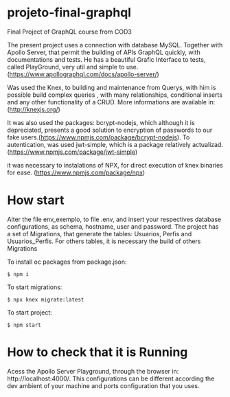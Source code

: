 # projeto-final-graphql

Final Project of GraphQL course from COD3

The present project uses a connection with database MySQL. Together with Apollo Server, that permit the building of APIs GraphQL quickly, with documentations and tests. He has a beautiful Grafic Interface to tests, called PlayGround, very util and simple to use. (https://www.apollographql.com/docs/apollo-server/)

Was used the Knex, to building and maintenance from Querys, with him is possible build complex queries , with many relationships, conditional inserts and any other functionality of a CRUD. More informations are available in: (http://knexjs.org/)

It was also used the packages:  bcrypt-nodejs, which although it is depreciated, presents a good solution to encryption of passwords to our fake users.(https://www.npmjs.com/package/bcrypt-nodejs). To autentication, was used jwt-simple, which is a package relatively actualizad. (https://www.npmjs.com/package/jwt-simple)

it was necessary to instalations of NPX, for direct execution of  knex binaries for ease. (https://www.npmjs.com/package/npx)

# How start 

Alter the file env_exemplo, to file .env, and insert your respectives database configurations, as  schema, hostname, user and password.
The project has a set of Migrations, that generate the tables: Usuarios, Perfis and Usuarios_Perfis.  For others tables, it is necessary the build of others Migrations

To install oc packages from package.json:
```
$ npm i
```

To start migrations:
```
$ npx knex migrate:latest
```

To start project:
```
$ npm start
```

# How to check that it is Running

Acess the Apollo Server Playground, through the browser in: http://localhost:4000/. This configurations can be different according the dev ambient of your machine and ports configuration that you uses.




